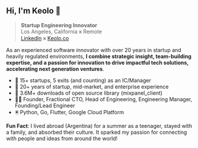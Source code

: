 ## Hi, I'm Keolo 👋

> **Startup Engineering Innovator**  
> Los Angeles, California ⩙ Remote  
> [LinkedIn](https://www.linkedin.com/in/keolo) ⩙ [Keolo.co](https://keolo.co)

As an experienced software innovator with over 20 years in startup and heavily regulated environments, **I combine strategic insight, team-building expertise, and a passion for innovation to drive impactful tech solutions, accelerating next generation ventures**.

- 🚀 15+ startups, 5 exits (and counting) as an IC/Manager
- 🦾 20+ years of startup, mid-market, and enterprise experience
- 🙌 3.6M+ downloads of open source library (mixpanel_client)
- 👨‍🚀 Founder, Fractional CTO, Head of Engineering, Engineering Manager, Founding/Lead Engineer
- 🖲️ Python, Go, Flutter, Google Cloud Platform 

**Fun Fact**: I lived abroad (Argentina) for a summer as a teenager, stayed with a family, and absorbed their culture. It sparked my passion for connecting with people and ideas from around the world!
